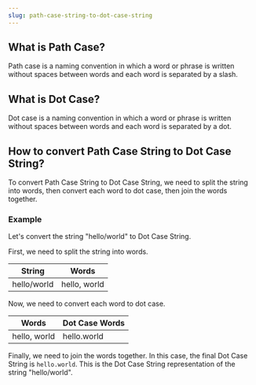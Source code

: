 ```yaml
---
slug: path-case-string-to-dot-case-string
---
```


## What is Path Case?

Path case is a naming convention in which a word or phrase is written without spaces between words and each word is separated by a slash.

## What is Dot Case?

Dot case is a naming convention in which a word or phrase is written without spaces between words and each word is separated by a dot.

## How to convert Path Case String to Dot Case String?

To convert Path Case String to Dot Case String, we need to split the string into words, then convert each word to dot case, then join the words together.

### Example

Let's convert the string "hello/world" to Dot Case String.

First, we need to split the string into words.

| String      | Words        |
| ----------- | ------------ |
| hello/world | hello, world |

Now, we need to convert each word to dot case.

| Words        | Dot Case Words |
| ------------ | -------------- |
| hello, world | hello.world    |

Finally, we need to join the words together. In this case, the final Dot Case String is `hello.world`. This is the Dot Case String representation of the string "hello/world".
